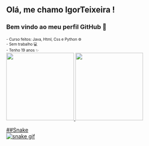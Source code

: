 ## Olá, me chamo IgorTeixeira ! 
### Bem vindo ao meu perfil GitHub 👋
<Font size=1>
- Curso feitos: Java, Html, Css e Python ⚙ <BR>
- Sem trabalho 💻 <BR>
- Tenho 19 anos ✨
</font> 
<div>
<a href="[https://github.com/IgorTeixeiraBR">
<img height="180em" src="https://github-readme-stats.vercel.app/api/top-langs/?username=IgorTeixeiraBR&layout=compact&langs_count=7&theme=dracula"/>
<img height="180em" src="https://github-readme-stats.vercel.app/api?username=IgorTeixeiraBR&show_icons=true&theme=dracula&include_all_commits=true&count_private=true"/>
</div>

  
  
##Snake  
![snake gif](https://github.com/IgorTeixeiraBR/IgorTeixeiraBR/blob/output/github-contribution-grid-snake.gif)
